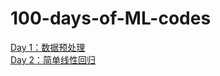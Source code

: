 # 100-days-of-ML-codes

[Day 1：数据预处理](https://github.com/jiiiiiaaaa/100-days-of-ML-codes/blob/master/code/Day%201_Data_Preprocessing.ipynb)  
[Day 2：简单线性回归](https://github.com/jiiiiiaaaa/100-days-of-ML-codes/blob/master/code/Day%202_Simple_Linear_Regression.ipynb)
